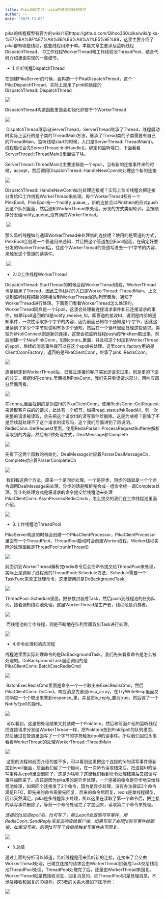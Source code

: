```yaml
---
title: Pika源码学习--pika的通信和线程模型
author: --
date: '2023-12-02'
---
```

pika的线程模型有官方的wiki介绍https://github.com/Qihoo360/pika/wiki/pika-%E7%BA%BF%E7%A8%8B%E6%A8%A1%E5%9E%8B，这里主要介绍了pika都有哪些线程，这些线程用来干嘛。本篇文章主要涉及监听线程DispatchThread、IO工作线程WorkerThread和工作线程池ThreadPool，结合代码介绍里面实现的一些细节。

- 1.监听线程DispatchThread

在创建PikaServer的时候，会构造一个PikaDispatchThread，这个PikaDispatchThread，实际上是用了pink网络库的DispatchThread::DispatchThread

![](https://img2020.cnblogs.com/blog/1993880/202005/1993880-20200504211351842-717042333.png)

DispatchThread构造函数里面会初始化好若干个WorkerThread

![](https://img2020.cnblogs.com/blog/1993880/202005/1993880-20200504211402681-2139977514.png)

 DispatchThread继承自ServerThread，ServerThread继承了Thread，线程启动时实际上运行的是子类的ThreadMain方法，继承了Thread类的子类需要有自己的ThreadMain，监听线程start的时候，入口是ServerThread::ThreadMain()。线程启动会先ServerThread::InitHandle()，绑定和监听端口，下面看看ServerThread::ThreadMain()里面做了啥。

ServerThread::ThreadMain()主要逻辑是一个epoll，当有新的连接事件来的时候，accept，然后调用DispatchThread::HandleNewConn来处理这个新的连接

![](https://img2020.cnblogs.com/blog/1993880/202005/1993880-20200504211420944-44529319.png)

DispatchThread::HandleNewConn如何处理连接呢？实际上监听线程会把连接分发给IO工作线程WorkerThread来处理。每个WorkerThread都有一个PinkEpoll，PinkEpoll有一个notify\_queue\_，新的连接会以PinkItem的形式push到这个队列里面，然后通知WorkerThread来处理。分发的方式类似轮训，会按顺序分发给notify\_queue\_没有满的WorkerThread。

 ![](https://img2020.cnblogs.com/blog/1993880/202005/1993880-20200504211444902-1456517637.png)

那么监听线程如何通知WorkerThread来处理新的连接呢？使用的是管道的方式，PinkEpoll会创建一个管道用来通知，并且把这个管道加到Epoll里面。在确定好要分发的WorkerThread后，往这个WorkerThread的管道写进去一个1字节的内容，来触发这个管道的读事件。

 ![](https://img2020.cnblogs.com/blog/1993880/202005/1993880-20200504211503089-556234836.png)

- 2.IO工作线程WorkerThread

DispatchThread::StartThread的时候会起WorkerThread线程，WorkerThread也是继承了Thread，因此工作线程的入口是WorkerThread::ThreadMain。上文说到监听线程把新的连接放到WorkerThread的队列里面后，通知了WorkerThread进行处理。下面我们看看WorkerThread怎么处理的。  
WorkerThread同样是一个Epoll，这里会处理新连接请求事件和已连接请求的事件，如果Epoll返回的fd是notify\_receive\_fd，即管道的接收fd，说明是内部的通知事件，一次性读取多个字节的内容，因为前面已知每个通知是1个字节，因此这里读到了多少个字节就说明有多少个通知，然后在一个循环里面处理这些请求。类型为kNotiConnect则是新的连接，这里会把监听线程push的PinkItem取出来，然后创建一个NewPinkConn，加到conns\_里面，并且把这个fd加到WorkerThread的epoll，后续的消息事件就可以在这个epoll被处理。这里conn\_factory用的是ClientConnFactory，返回的是PikaClientConn，继承了pink::RedisConn。

![](https://img2020.cnblogs.com/blog/1993880/202005/1993880-20200504211529140-293547830.png)

连接绑定到WorkerThread后，已建立连接的客户端发送请求过来，则是走的下面的分支，根据fd在conns\_里面找到PinkConn，我们先只看读请求部分，回响应部分后面再看。

![](https://img2020.cnblogs.com/blog/1993880/202005/1993880-20200504211547253-403441315.png)

在conns\_里面找到的是对应fd的PikaClientConn，使用RedisConn::GetRequest来读取客户端的的请求，此处有一个细节，如果read\_status为kReadAll，则一次完整的请求被读取，会先把这个请求fd的读写事件给删除。这是为啥呢？删除了不是后续就处理不了这个请求的读写吗，这个我们后面讲到了再说明。  
RedisConn::GetRequest里面，使用RedisParser::ProcessRequestBuffer来解析读取到的内容，然后有2种处理方式，DealMessage和Complete

![](https://img2020.cnblogs.com/blog/1993880/202005/1993880-20200504211604666-630946544.png)

先看下这两个函数的初始化，DealMessage对应着ParserDealMessageCb，Complete对应着ParserCompleteCb

![](https://img2020.cnblogs.com/blog/1993880/202005/1993880-20200504211614176-1981251597.png)

 我们看这两个方法，原来一个是同步处理，一个是异步，同步的话就是一个个命令调用DealMessage来处理，异步的话是解析完合成一组命令统一调Complete处理。异步的处理方式是将请求的命令提交给线程池来处理PikaClientConn::AsynProcessRedisCmds，怎么提交的我们在工作线程池里面介绍。

![](https://img2020.cnblogs.com/blog/1993880/202005/1993880-20200504211623299-1545622130.png)

- 3.工作线程池ThreadPool

PikaServer构造的时候会创建一个PikaClientProcessor，PikaClientProcessor里面有一个ThreadPool，ThreadPool启动时会创建Worker线程，Worker线程实际的处理函数是ThreadPool::runInThread()

![](https://img2020.cnblogs.com/blog/1993880/202005/1993880-20200504211640808-501332565.png)

前面讲到WorkerThread解析完redis命令后会把命令提交给ThreadPool来处理，实际上是调用了线程池的ThreadPool::Schedule方法，Schedule需要一个TaskFunc来真正处理命令，这里使用的是DoBackgroundTask

![](https://img2020.cnblogs.com/blog/1993880/202005/1993880-20200504211650944-528923964.png)

ThreadPool::Schedule里面，把参数封装成Task，然后push到线程池的任务队列，接着通知线程池处理，这里WorkerThread是生产者，线程池是消费者。

![](https://img2020.cnblogs.com/blog/1993880/202005/1993880-20200504211659311-1593740381.png)

 而线程池的工作线程，则是不断地在队列里面取出Task进行处理。

![](https://img2020.cnblogs.com/blog/1993880/202005/1993880-20200504211706011-1186397446.png)

- 4.命令处理和响应流程

线程池里面实际处理命令的是DoBackgroundTask，我们先来看看命令是怎么被处理的。DoBackgroundTask里面调用的是PikaClientConn::BatchExecRedisCmd

![](https://img2020.cnblogs.com/blog/1993880/202005/1993880-20200504211725577-840307513.png)

 BatchExecRedisCmd里面是命令一个一个取出来ExecRedisCmd，然后PikaClientConn::DoCmd，响应消息先塞到resp\_array，在TryWriteResp里面又把响应一个个取出来塞到response\_里，并且把is\_reply\_置为true，然后做了一个NotifyEpoll的操作。

![](https://img2020.cnblogs.com/blog/1993880/202005/1993880-20200504211734931-1122119978.png)

 可以看到，这里把处理结果又封装成一个PinkItem，然后和前面介绍的监听线程把连接请求分发给WorkerThread一样，把PinkItem放到PinkEpoll的队列里面，然后通过在管道里面写了一个字节的字符触发epoll的读事件。所以我们回过头来看看WorkerThread的处理WorkerThread::ThreadMain

![](https://img2020.cnblogs.com/blog/1993880/202005/1993880-20200504211746421-1789485029.png)

 这里的流程和前面介绍的差不多，可以看到这里把这个连接的fd的读写事件重新加到epoll里面，前面我们留了一个疑问，在一次命令读取结束后，把连接fd的读写事件从epoll里面删除了，这是为啥呢？这里我们看到命令处理结束后又把读写事件加回来了。应该是因为pika用的是异步处理，一个连接的命令是异步地交给线程池处理，如果同个连接发了2个命令，因为是异步处理，没有办法保证2个命令满足FIFO，即先来的命令需要先回复，后来的命令后回复，redis是单线程模型，因此天然满足，pika是多线程异步处理，所以这里在读取了第一个命令后，把连接的读写事件删除了，等前一个命令处理完了才加回来，读取第二个命令来处理。

_连接的fd加进epoll后，fd可写了，那么epoll会返回可写事件，用RedisConn::SendReply来发送响应给客户端，如果写完了会把fd的写事件给删掉，如果没写完，则等fd可写了会继续触发写事件来写回复。_

![](https://img2020.cnblogs.com/blog/1993880/202005/1993880-20200504211757806-720675248.png)

- 5.总结

通过上面的分析可以知道，监听线程是用来监听新的连接，连接来了会交由WorkerThread处理，已建立连接的请求会由WorkerThread封装成Task交给线程池ThreadPool处理，ThreadPool处理完了后，还是由WorkerThread来回复。WorkerThread就是做接收消息，回复消息的，而ThreadPool只是处理消息，不涉及接收和回复的IO操作。这3者的关系大概如下图所示：

![](https://img2020.cnblogs.com/blog/1993880/202005/1993880-20200504211808161-12335581.png)